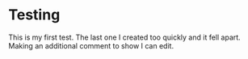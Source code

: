 # Testing
This is my first test. The last one I created too quickly and it fell apart.
Making an additional comment to show I can edit.
